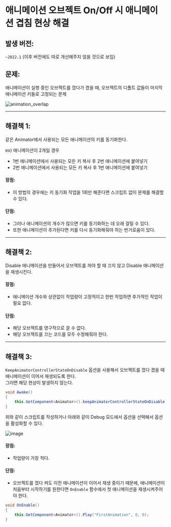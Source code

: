# 애니메이션 오브젝트 On/Off 시 애니메이션 겹침 현상 해결
## 발생 버전:
`~2022.1` (이후 버전에도 따로 개선해주지 않을 것으로 보임)
## 문제: 
애니메이션이 실행 중인 오브젝트를 껐다가 켰을 때, 오브젝트의 디폴트 값들이 마지막 애니메이션 키들로 고정되는 문제

![animation_overlap](https://user-images.githubusercontent.com/37904040/170420008-5f0865a9-b57f-430c-8673-b08a2f4ba294.gif)

---

## 해결책 1:
같은 Animator에서 사용되는 모든 애니메이션의 키를 동기화한다. 

ex) 애니메이션이 2개일 경우  
- 1번 애니메이션에서 사용되는 모든 키 복사 후 2번 애니메이션에 붙여넣기
- 2번 애니메이션에서 사용되는 모든 키 복사 후 1번 애니메이션에 붙여넣기

#### 장점:
- 이 방법의 경우에는 키 동기화 작업을 1회만 해준다면 스크립트 없이 문제를 해결할 수 있다.  
#### 단점:
- 그러나 애니메이션의 개수가 많으면 키를 동기화하는 데 오래 걸릴 수 있다.  
- 또한 애니메이션이 추가된다면 키를 다시 동기화해줘야 하는 번거로움이 있다.

---

## 해결책 2:
Disable 애니메이션을 만들어서 오브젝트를 꺼야 할 때 끄지 않고 Disable 애니메이션을 재생시킨다. 

#### 장점:
- 애니메이션 개수와 상관없이 작업량이 고정적이고 한번 작업하면 추가적인 작업이 필요 없다.
#### 단점:
- 해당 오브젝트를 영구적으로 끌 수 없다.
- 해당 오브젝트를 끄는 코드를 모두 수정해줘야 한다.

---

## 해결책 3:
`KeepAnimatorControllerStateOnDisable` 옵션을 사용해서 오브젝트를 껐다 켰을 때 애니메이션이 이어서 재생되도록 한다.  
그러면 해당 현상이 발생하지 않는다.
``` C#
void Awake()
{
    this.GetComponent<Animator>().keepAnimatorControllerStateOnDisable = true;
}
```

위와 같이 스크립트를 작성하거나 아래와 같이 Debug 모드에서 옵션을 선택해서 옵션을 활성화할 수 있다.

![image](https://user-images.githubusercontent.com/37904040/170427978-984dfeb7-d9de-4396-b722-ce63beed882b.png)

#### 장점:
- 작업량이 가장 적다.
#### 단점:
- 오브젝트를 껐다 켜도 이전 애니메이션이 이어서 재생 중이기 때문에, 애니메이션이 처음부터 시작하기를 원한다면 `OnEnable` 함수에서 첫 애니메이션을 재생시켜주어야 한다.
``` C#
void OnEnable()
{
    this.GetComponent<Animator>().Play("FirstAnimation", 0, 0);
}
```
